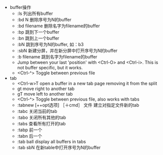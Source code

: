 * buffer操作
    * :ls 列出所有buffer
    * :bd N 删除序号为N的buffer
    * :bd filename 删除名字为filename的buffer
    * :bp 跳到下一个buffer
    * :bn 跳到上一个buffer
    * :bN 跳到序号为N的buffer, 如：b3
    * :sbN 新建分屏，并在新分屏中打开序号为N的buffer
    * :b filename 跳到名字为filename的buffer     
    * Jump between your last 'position' with \<Ctrl-O\> and \<Ctrl-i\>. This is not buffer specific, but it works.   
    * \<Ctrl-^\> Toggle between previous file  
* tab  
    * \<Ctrl-w\>T open a buffer in a new tab page removing it from the split
    * gt 
      move right to another tab 
    * gT
      move left to another tab 
    * \<Ctrl-^\> Toggle between previous file, also works with tabs
    * :tabnew [++opt选项] ［＋cmd］ 文件            建立对指定文件新的tab
    * :tabc       关闭当前的tab
    * :tabo       关闭所有其他的tab
    * :tabs       查看所有打开的tab
    * :tabp      前一个
    * :tabn      后一个
    * :tab ball  display all buffers in tabs
    * :tab sbN 在新table中打开序号为N的buffer


    